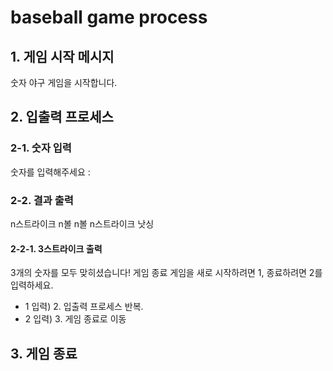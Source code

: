 # baseball game process

## 1. 게임 시작 메시지
숫자 야구 게임을 시작합니다.

## 2. 입출력 프로세스

### 2-1. 숫자 입력
숫자를 입력해주세요 : 

### 2-2. 결과 출력
n스트라이크
n볼
n볼 n스트라이크
낫싱

#### 2-2-1. 3스트라이크 출력
3개의 숫자를 모두 맞히셨습니다! 게임 종료
게임을 새로 시작하려면 1, 종료하려면 2를 입력하세요.

- 1 입력) 2. 입출력 프로세스 반복.
- 2 입력) 3. 게임 종료로 이동

## 3. 게임 종료